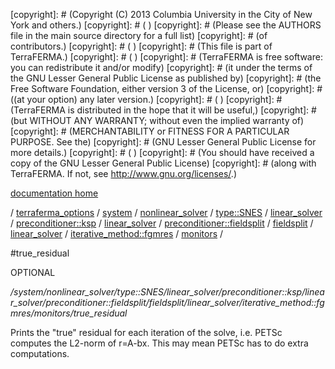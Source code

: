 [copyright]: # (Copyright (C) 2013 Columbia University in the City of New York and others.)
[copyright]: # ( )
[copyright]: # (Please see the AUTHORS file in the main source directory for a full list)
[copyright]: # (of contributors.)
[copyright]: # ( )
[copyright]: # (This file is part of TerraFERMA.)
[copyright]: # ( )
[copyright]: # (TerraFERMA is free software: you can redistribute it and/or modify)
[copyright]: # (it under the terms of the GNU Lesser General Public License as published by)
[copyright]: # (the Free Software Foundation, either version 3 of the License, or)
[copyright]: # ((at your option) any later version.)
[copyright]: # ( )
[copyright]: # (TerraFERMA is distributed in the hope that it will be useful,)
[copyright]: # (but WITHOUT ANY WARRANTY; without even the implied warranty of)
[copyright]: # (MERCHANTABILITY or FITNESS FOR A PARTICULAR PURPOSE. See the)
[copyright]: # (GNU Lesser General Public License for more details.)
[copyright]: # ( )
[copyright]: # (You should have received a copy of the GNU Lesser General Public License)
[copyright]: # (along with TerraFERMA. If not, see <http://www.gnu.org/licenses/>.)

[documentation home](Documentation)

/ [terraferma_options](../../../../../../../../../../../../terraferma_options) / [system](../../../../../../../../../../../system) / [nonlinear_solver](../../../../../../../../../../nonlinear_solver) / [type::SNES](../../../../../../../../../type__SNES) / [linear_solver](../../../../../../../../linear_solver) / [preconditioner::ksp](../../../../../../../preconditioner__ksp) / [linear_solver](../../../../../../linear_solver) / [preconditioner::fieldsplit](../../../../../preconditioner__fieldsplit) / [fieldsplit](../../../../fieldsplit) / [linear_solver](../../../linear_solver) / [iterative_method::fgmres](../../iterative_method__fgmres) / [monitors](../monitors) /

#true_residual

OPTIONAL 

*/system/nonlinear_solver/type::SNES/linear_solver/preconditioner::ksp/linear_solver/preconditioner::fieldsplit/fieldsplit/linear_solver/iterative_method::fgmres/monitors/true_residual*

Prints the "true" residual for each iteration of the solve,
i.e. PETSc computes the L2-norm of r=A-bx. This may mean
PETSc has to do extra computations.

[autogenerated]: # (This file was automatically generated from the schema file:/home/cwilson/repos/github/TerraFERMA/TerraFERMA/buckettools/schemas/solvers.rng.)

